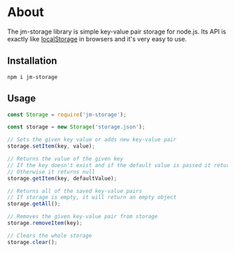 # About

The jm-storage library is simple key-value pair storage for node.js. Its API is exactly like [localStorage](https://developer.mozilla.org/en-US/docs/Web/API/Window/localStorage) in browsers and it's very easy to use.

## Installation

```
npm i jm-storage
```

## Usage

```javascript
const Storage = require('jm-storage');

const storage = new Storage('storage.json');

// Sets the given key value or adds new key-value pair
storage.setItem(key, value);

// Returns the value of the given key
// If the key doesn't exist and if the default value is passed it returns the given default value
// Otherwise it returns null
storage.getItem(key, defaultValue);

// Returns all of the saved key-value pairs
// If storage is empty, it will return an empty object
storage.getAll();

// Removes the given key-value pair from storage
storage.removeItem(key);

// Clears the whole storage
storage.clear();
```

